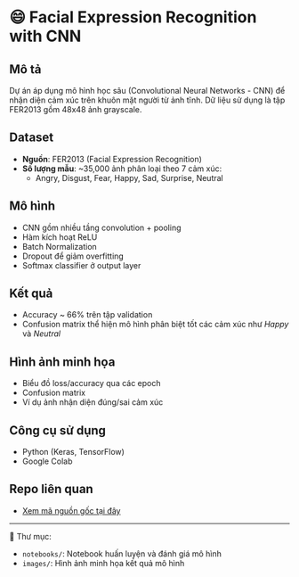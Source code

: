 # 😄 Facial Expression Recognition with CNN

## Mô tả

Dự án áp dụng mô hình học sâu (Convolutional Neural Networks - CNN) để nhận diện cảm xúc trên khuôn mặt người từ ảnh tĩnh. Dữ liệu sử dụng là tập FER2013 gồm 48x48 ảnh grayscale.

## Dataset
- **Nguồn**: FER2013 (Facial Expression Recognition)  
- **Số lượng mẫu**: ~35,000 ảnh phân loại theo 7 cảm xúc:
  - Angry, Disgust, Fear, Happy, Sad, Surprise, Neutral

## Mô hình
- CNN gồm nhiều tầng convolution + pooling
- Hàm kích hoạt ReLU
- Batch Normalization
- Dropout để giảm overfitting
- Softmax classifier ở output layer

## Kết quả
- Accuracy ~ 66% trên tập validation
- Confusion matrix thể hiện mô hình phân biệt tốt các cảm xúc như *Happy* và *Neutral*

## Hình ảnh minh họa
- Biểu đồ loss/accuracy qua các epoch
- Confusion matrix
- Ví dụ ảnh nhận diện đúng/sai cảm xúc

## Công cụ sử dụng
- Python (Keras, TensorFlow)
- Google Colab

## Repo liên quan
- [Xem mã nguồn gốc tại đây](https://github.com/anhheo2710/Fundamental-ML)

---

📁 Thư mục:
- `notebooks/`: Notebook huấn luyện và đánh giá mô hình
- `images/`: Hình ảnh minh họa kết quả mô hình

